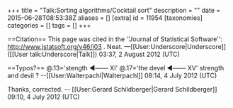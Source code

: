 +++
title = "Talk:Sorting algorithms/Cocktail sort"
description = ""
date = 2015-06-28T08:53:38Z
aliases = []
[extra]
id = 11954
[taxonomies]
categories = []
tags = []
+++

==Citation==
This page was cited in the ''Journal of Statistical Software'': http://www.jstatsoft.org/v46/i03 . Neat. —[[User:Underscore|Underscore]] ([[User talk:Underscore|Talk]]) 03:37, 2 August 2012 (UTC)

==Typos?==
@.13='stength                      ◄───    XI'
@.17='the devel                    ◄───    XV'
strength and devil ?
--[[User:Walterpachl|Walterpachl]] 08:14, 4 July 2012 (UTC)

Thanks, corrected.  -- [[User:Gerard Schildberger|Gerard Schildberger]] 09:10, 4 July 2012 (UTC)
